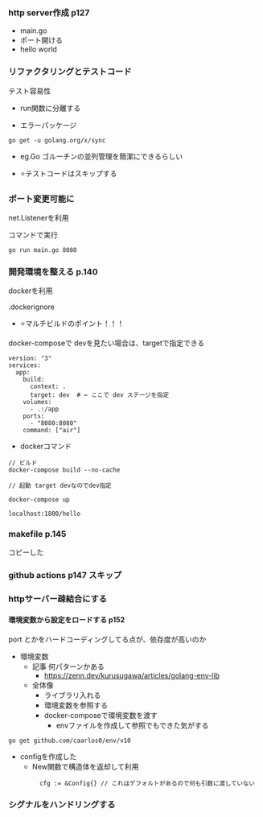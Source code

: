 ### http server作成 p127

- main.go
- ポート開ける
- hello world

### リファクタリングとテストコード

テスト容易性

- run関数に分離する

- エラーパッケージ


```
go get -u golang.org/x/sync
```

- eg.Go ゴルーチンの並列管理を簡潔にできるらしい

- ⭐️テストコードはスキップする


### ポート変更可能に

net.Listenerを利用

コマンドで実行
```
go run main.go 8080
```

### 開発環境を整える p.140

dockerを利用

.dockerignore

- ⭐️マルチビルドのポイント！！！

docker-composeで devを見たい場合は、targetで指定できる

```
version: "3"
services:
  app:
    build:
      context: .
      target: dev  # ← ここで dev ステージを指定
    volumes:
      - .:/app
    ports:
      - "8080:8080"
    command: ["air"]
```

- dockerコマンド

```
// ビルド
docker-compose build --no-cache

// 起動 target devなのでdev指定

docker-compose up

localhost:1800/hello
```


### makefile p.145

コピーした

### github actions p147 スキップ

### httpサーバー疎結合にする

#### 環境変数から設定をロードする p152

port とかをハードコーディングしてる点が、依存度が高いのか

- 環境変数
  - 記事 何パターンかある
    - https://zenn.dev/kurusugawa/articles/golang-env-lib
  - 全体像
    - ライブラリ入れる
    - 環境変数を参照する
    - docker-composeで環境変数を渡す
      - envファイルを作成して参照でもできた気がする

```
go get github.com/caarlos0/env/v10
```

- configを作成した
  - New関数で構造体を返却して利用
    ```
      cfg := &Config{} // これはデフォルトがあるので何も引数に渡していない
    ```

### シグナルをハンドリングする

